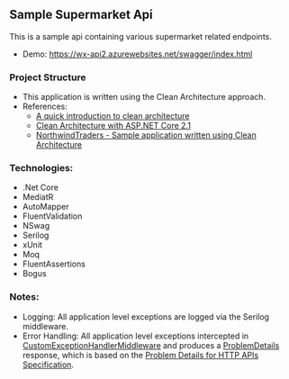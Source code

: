 ## Sample Supermarket Api

This is a sample api containing various supermarket related endpoints.
- Demo: https://wx-api2.azurewebsites.net/swagger/index.html

### Project Structure
- This application is written using the Clean Architecture approach.
- References: 
    - [A quick introduction to clean architecture
](https://www.freecodecamp.org/news/a-quick-introduction-to-clean-architecture-990c014448d2/)
    - [Clean Architecture with ASP.NET Core 2.1](https://youtu.be/_lwCVE_XgqI)
    - [NorthwindTraders - Sample application written using Clean Architecture](https://github.com/jasontaylordev/NorthwindTraders)

### Technologies:
- .Net Core
- MediatR
- AutoMapper
- FluentValidation
- NSwag
- Serilog
- xUnit
- Moq
- FluentAssertions
- Bogus

### Notes:
- Logging: All application level exceptions are logged via the Serilog middleware.
- Error Handling: All application level exceptions intercepted in [CustomExceptionHandlerMiddleware](https://github.com/gaz91au/wx-api/blob/master/src/WebAPI/Middleware/CustomExceptionHandlerMiddleware.cs) and produces a [ProblemDetails](https://docs.microsoft.com/en-us/dotnet/api/microsoft.aspnetcore.mvc.problemdetails?view=aspnetcore-3.1) response, which is based on the [Problem Details for HTTP APIs Specification](https://tools.ietf.org/html/rfc7807).
